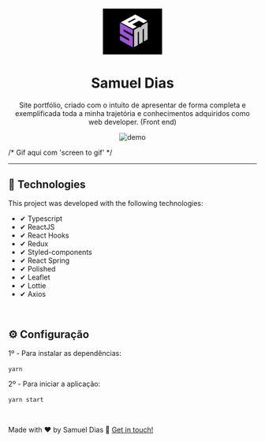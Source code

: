 <h1 align="center">
  <br>
  <img src="./assetsGithub/sam2.jpg" alt="Samuel Dias" width="120">
  <br>
  <br>
  Samuel Dias
</h1>

<p align="center">
  Site portfólio, criado com o intuito de apresentar de forma completa e exemplificada toda a minha trajetória e conhecimentos adquiridos como web developer. (Front end)
</p>

<div align="center">
  <img src="" alt="demo" heigth="425">
</div>

/* Gif aqui com 'screen to gif' */

<hr />

## 🚀 Technologies

This project was developed with the following technologies:

- ✔ Typescript
- ✔ ReactJS
- ✔ React Hooks
- ✔ Redux
- ✔ Styled-components
- ✔ React Spring
- ✔ Polished
- ✔ Leaflet
- ✔ Lottie
- ✔ Axios

<br />

## ⚙ Configuração

1º - Para instalar as dependências:

<code>yarn</code>

2º - Para iniciar a aplicação:

<code>yarn start</code>

<br />

Made with ♥ by Samuel Dias :wave: [Get in touch!](https://www.linkedin.com/in/samuel-dias-43b931173)
